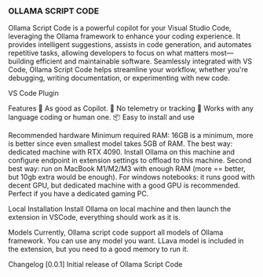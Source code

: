 ### OLLAMA SCRIPT CODE

Ollama Script Code is a powerful copilot for your Visual Studio Code, leveraging the Ollama framework to enhance your coding experience. It provides intelligent suggestions, assists in code generation, and automates repetitive tasks, allowing developers to focus on what matters most—building efficient and maintainable software. Seamlessly integrated with VS Code, Ollama Script Code helps streamline your workflow, whether you're debugging, writing documentation, or experimenting with new code.

VS Code Plugin

Features
🚀 As good as Copilot.
🔐 No telemetry or tracking
🔬 Works with any language coding or human one.
📦 Easy to install and use

Recommended hardware
Minimum required RAM: 16GB is a minimum, more is better since even smallest model takes 5GB of RAM. The best way: dedicated machine with RTX 4090. Install Ollama on this machine and configure endpoint in extension settings to offload to this machine. Second best way: run on MacBook M1/M2/M3 with enough RAM (more == better, but 10gb extra would be enough). For windows notebooks: it runs good with decent GPU, but dedicated machine with a good GPU is recommended. Perfect if you have a dedicated gaming PC.

Local Installation
Install Ollama on local machine and then launch the extension in VSCode, everything should work as it is.

Models
Currently, Ollama script code support all models of Ollama framework. You can use any model you want.
LLava model is included in the extension, but you need to a good memory to run it.

Changelog
[0.0.1]
Initial release of Ollama Script Code
